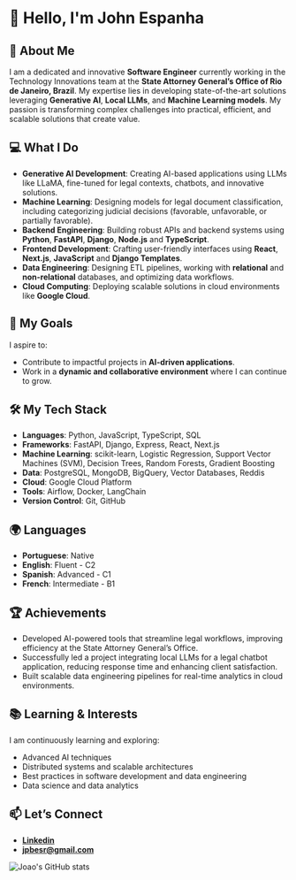 # 👋 Hello, I'm John Espanha

## 🚀 About Me

I am a dedicated and innovative **Software Engineer** currently working in the Technology Innovations team at the **State Attorney General’s Office of Rio de Janeiro, Brazil**. My expertise lies in developing state-of-the-art solutions leveraging **Generative AI**, **Local LLMs**, and **Machine Learning models**. My passion is transforming complex challenges into practical, efficient, and scalable solutions that create value.

## 💻 What I Do

- **Generative AI Development**: Creating AI-based applications using LLMs like LLaMA, fine-tuned for legal contexts, chatbots, and innovative solutions.
- **Machine Learning**: Designing models for legal document classification, including categorizing judicial decisions (favorable, unfavorable, or partially favorable).
- **Backend Engineering**: Building robust APIs and backend systems using **Python**, **FastAPI**, **Django**, **Node.js** and **TypeScript**.
- **Frontend Development**: Crafting user-friendly interfaces using **React**, **Next.js**, **JavaScript** and **Django Templates**.
- **Data Engineering**: Designing ETL pipelines, working with **relational** and **non-relational** databases, and optimizing data workflows.
- **Cloud Computing**: Deploying scalable solutions in cloud environments like **Google Cloud**.

## 🎯 My Goals

I aspire to:

- Contribute to impactful projects in **AI-driven applications**.
- Work in a **dynamic and collaborative environment** where I can continue to grow.

## 🛠️ My Tech Stack

- **Languages**: Python, JavaScript, TypeScript, SQL
- **Frameworks**: FastAPI, Django, Express, React, Next.js
- **Machine Learning**: scikit-learn, Logistic Regression, Support Vector Machines (SVM), Decision Trees, Random Forests, Gradient Boosting
- **Data**: PostgreSQL, MongoDB, BigQuery, Vector Databases, Reddis
- **Cloud**: Google Cloud Platform
- **Tools**: Airflow, Docker, LangChain
- **Version Control**: Git, GitHub

## 🌍 Languages

- **Portuguese**: Native
- **English**: Fluent - C2 
- **Spanish**: Advanced - C1
- **French**: Intermediate - B1

## 🏆 Achievements

- Developed AI-powered tools that streamline legal workflows, improving efficiency at the State Attorney General’s Office.
- Successfully led a project integrating local LLMs for a legal chatbot application, reducing response time and enhancing client satisfaction.
- Built scalable data engineering pipelines for real-time analytics in cloud environments.

## 📚 Learning & Interests

I am continuously learning and exploring:

- Advanced AI techniques
- Distributed systems and scalable architectures
- Best practices in software development and data engineering
- Data science and data analytics

## 📫 Let’s Connect

- **[Linkedin](https://www.linkedin.com/in/joao-espanha/)**
- **[jpbesr@gmail.com](jpbesr@gmail.com)**




![Joao's GitHub stats](https://github-readme-stats.vercel.app/api?username=joaoespanha&show_icons=true)

